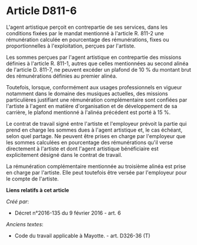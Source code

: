 # Article D811-6

L'agent artistique perçoit en contrepartie de ses services, dans les conditions fixées par le mandat mentionné à l'article R.
811-2 une rémunération calculée en pourcentage des rémunérations, fixes ou proportionnelles à l'exploitation, perçues par
l'artiste. 

Les sommes perçues par l'agent artistique en contrepartie des missions définies à l'article R. 811-1, autres que celles
mentionnées au second alinéa de l'article D. 811-7, ne peuvent excéder un plafond de 10 % du montant brut des rémunérations
définies au premier alinéa. 

Toutefois, lorsque, conformément aux usages professionnels en vigueur notamment dans le domaine des musiques actuelles, des
missions particulières justifiant une rémunération complémentaire sont confiées par l'artiste à l'agent en matière
d'organisation et de développement de sa carrière, le plafond mentionné à l'alinéa précédent est porté à 15 %. 

Le contrat de travail signé entre l'artiste et l'employeur prévoit la partie qui prend en charge les sommes dues à l'agent
artistique et, le cas échéant, selon quel partage. Ne peuvent être prises en charge par l'employeur que les sommes calculées
en pourcentage des rémunérations qu'il verse directement à l'artiste et dont l'agent artistique bénéficiaire est
explicitement désigné dans le contrat de travail. 

La rémunération complémentaire mentionnée au troisième alinéa est prise en charge par l'artiste. Elle peut toutefois être
versée par l'employeur pour le compte de l'artiste.

**Liens relatifs à cet article**

_Créé par_:

  - Décret n°2016-135 du 9 février 2016 - art. 6

_Anciens textes_:

  - Code du travail applicable à Mayotte. - art. D326-36 (T)
